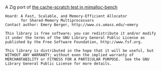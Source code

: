 A Zig port of [the cache-scratch test in mimalloc-bench](https://github.com/daanx/mimalloc-bench/blob/b517ae367c186be7365d238806b475478637d8f2/bench/cache-scratch/cache-scratch.cpp)

```GNU_Lesser_General_Public
Hoard: A Fast, Scalable, and Memory-Efficient Allocator
       for Shared-Memory Multiprocessors
Contact author: Emery Berger, http://www.cs.umass.edu/~emery

This library is free software; you can redistribute it and/or modify
it under the terms of the GNU Library General Public License as
published by the Free Software Foundation, http://www.fsf.org.

This library is distributed in the hope that it will be useful, but
WITHOUT ANY WARRANTY; without even the implied warranty of
MERCHANTABILITY or FITNESS FOR A PARTICULAR PURPOSE.  See the GNU
Library General Public License for more details.
```
